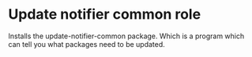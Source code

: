 # Update notifier common role

Installs the update-notifier-common package.  Which is a program which can tell you what packages need to be updated.
